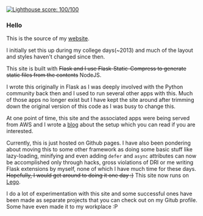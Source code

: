 [![Lighthouse score: 100/100](https://lighthouse-badge.appspot.com/?score=100)](https://github.com/ebidel/lighthouse-badge)

### Hello

This is the source of my [website](https://sivasubramanyam.me).

I initially set this up during my college days(~2013) and much
of the layout and styles haven't changed since then.

This site is built with ~~Flask and I use Flask-Static-Compress
to generate static files from the contents~~ NodeJS.

I wrote this originally in Flask as I was deeply involved with the Python
community back then and I used to run several other apps with this.
Much of those apps no longer exist but I have kept the site around
after trimming down the original version of this code as I was busy
to change this.

At one point of time, this site and the associated apps were being
served from AWS and I wrote a [blog](https://sivasubramanyam.me/flask-aws/)
about the setup which you can read if you are interested.

Currently, this is just hosted on Github pages. I have also been
pondering about moving this to some other framework as doing some
basic stuff like lazy-loading, minifying and even adding `defer` and
`async` attributes can now be accomplished only through hacks,
gross violations of DRI or me writing Flask extensions by myself,
none of which I have much time for these days. ~~Hopefully, I would
get around to doing it one day :)~~ This site now runs on [Lego](https://github.com/astronomersiva/lego).

I do a lot of experimentation with this site and some successful
ones have been made as separate projects that you can check out
on my Gitub profile. Some have even made it to my workplace :P
